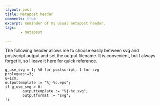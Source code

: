 ```yaml
---
layout: post
title: Metapost header
comments: true
excerpt: Reminder of my usual metapost header.
tags:
       - metapost

---
```


The following header allows me to choose easily between svg and
 postscript output and set the output filename. It is convenient, but
 I always forget it, so I leave it here for quick reference.

    g_use_svg = 1; %0 for postscript, 1 for svg
    prologues:=3;
    u=1cm;
    outputtemplate := "%j-%c.eps";
    if g_use_svg > 0:
            outputtemplate := "%j-%c.svg";
            outputformat := "svg";
    fi


